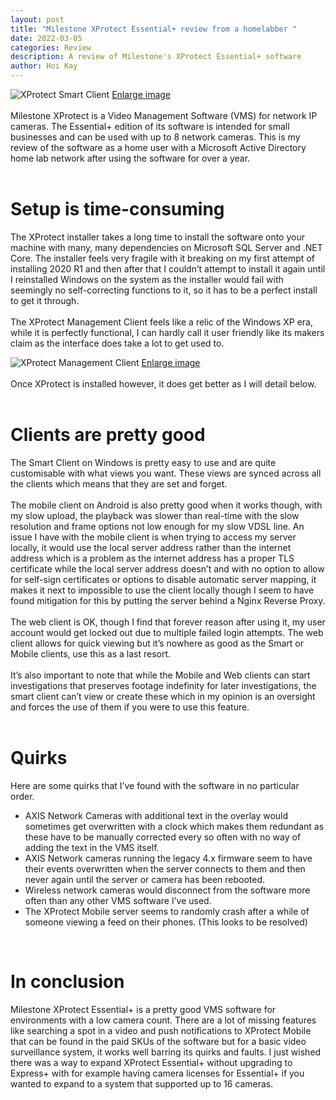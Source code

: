 ```yaml
---
layout: post
title: "Milestone XProtect Essential+ review from a homelabber "
date: 2022-03-05
categories: Review
description: A review of Milestone's XProtect Essential+ software
author: Hoi Kay
---
```

![XProtect Smart Client]({{site.github.url}}/assets/img/xprotect/smart.png)
[Enlarge image](https://hoikay.li/assets/img/xprotect/smart.png) <br>
<br>
Milestone XProtect is a Video Management Software (VMS) for network IP cameras. The Essential+ edition of its software is intended for small businesses and can be used with up to 8 network cameras. This is my review of the software as a home user with a Microsoft Active Directory home lab network after using the software for over a year. <br>
<br>

# Setup is time-consuming
The XProtect installer takes a long time to install the software onto your machine with many, many dependencies on Microsoft SQL Server and .NET Core. The installer feels very fragile with it breaking on my first attempt of installing 2020 R1 and then after that I couldn’t attempt to install it again until I reinstalled Windows on the system as the installer would fail with seemingly no self-correcting functions to it, so it has to be a perfect install to get it through. <br>
<br>
The XProtect Management Client feels like a relic of the Windows XP era, while it is perfectly functional, I can hardly call it user friendly like its makers claim as the interface does take a lot to get used to. <br>

![XProtect Management Client]({{site.github.url}}/assets/img/xprotect/management.png)
[Enlarge image](https://hoikay.li/assets/img/xprotect/management.png) <br>
<br>
Once XProtect is installed however, it does get better as I will detail below. <br>
<br>

# Clients are pretty good
The Smart Client on Windows is pretty easy to use and are quite customisable with what views you want. These views are synced across all the clients which means that they are set and forget. <br>
<br>
The mobile client on Android is also pretty good when it works though, with my slow upload, the playback was slower than real-time with the slow resolution and frame options not low enough for my slow VDSL line. An issue I have with the mobile client is when trying to access my server locally, it would use the local server address rather than the internet address which is a problem as the internet address has a proper TLS certificate while the local server address doesn’t and with no option to allow for self-sign certificates or options to disable automatic server mapping, it makes it next to impossible to use the client locally though I seem to have found mitigation for this by putting the server behind a Nginx Reverse Proxy. <br>
<br>
The web client is OK, though I find that forever reason after using it, my user account would get locked out due to multiple failed login attempts. The web client allows for quick viewing but it’s nowhere as good as the Smart or Mobile clients, use this as a last resort. <br>
<br>
It’s also important to note that while the Mobile and Web clients can start investigations that preserves footage indefinity for later investigations, the smart client can’t view or create these which in my opinion is an oversight and forces the use of them if you were to use this feature. <br>
<br>

# Quirks 
Here are some quirks that I’ve found with the software in no particular order. <br>
* AXIS Network Cameras with additional text in the overlay would sometimes get overwritten with a clock which makes them redundant as these have to be manually corrected every so often with no way of adding the text in the VMS itself. <br>
* AXIS Network cameras running the legacy 4.x firmware seem to have their events overwritten when the server connects to them and then never again until the server or camera has been rebooted. <br>
* Wireless network cameras would disconnect from the software more often than any other VMS software I’ve used. <br>
* The XProtect Mobile server seems to randomly crash after a while of someone viewing a feed on their phones. (This looks to be resolved) <br>
<br>

# In conclusion
Milestone XProtect Essential+ is a pretty good VMS software for environments with a low camera count. There are a lot of missing features like searching a spot in a video and push notifications to XProtect Mobile that can be found in the paid SKUs of the software but for a basic video surveillance system, it works well barring its quirks and faults. I just wished there was a way to expand XProtect Essential+ without upgrading to Express+ with for example having camera licenses for Essential+ if you wanted to expand to a system that supported up to 16 cameras.
